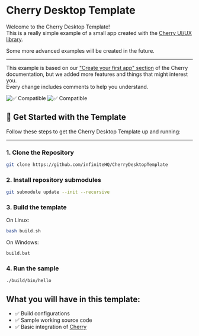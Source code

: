 # Cherry Desktop Template
Welcome to the Cherry Desktop Template!  
This is a really simple example of a small app created with the [Cherry UI/UX library](https://github.com/infiniteHQ/Cherry).

Some more advanced examples will be created in the future.

---

This example is based on our ["Create your first app" section](https://cherry.infinite.si/docpage?content_name=introduction&page_name=create_first_app&version=1.3&section=all) of the Cherry documentation, but we added more features and things that might interest you.  
Every change includes comments to help you understand.

![✅ Compatible](https://img.shields.io/badge/Microsoft%20Windows-Ready-green?longCache=true&style=for-the-badge)
![✅ Compatible](https://img.shields.io/badge/Linux-Ready-green?longCache=true&style=for-the-badge)

## 🚀 Get Started with the Template

Follow these steps to get the Cherry Desktop Template up and running:

---

### 1. Clone the Repository

```bash
git clone https://github.com/infiniteHQ/CherryDesktopTemplate
```

### 2. Install repository submodules
```bash
git submodule update --init --recursive
```

### 3. Build the template
On Linux:
```bash
bash build.sh
```
On Windows:
```bash
build.bat
```

### 4. Run the sample
``` bash
./build/bin/hello
```

## What you will have in this template:
- ✅ Build configurations  
- ✅ Sample working source code  
- ✅ Basic integration of [Cherry](https://github.com/infiniteHQ/Cherry)
